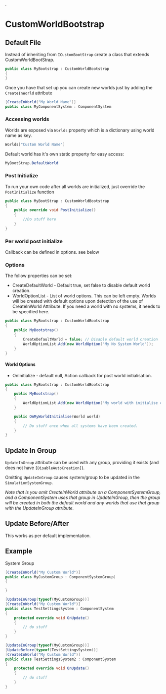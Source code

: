 ﻿﻿﻿﻿﻿﻿﻿﻿﻿﻿﻿﻿﻿﻿﻿﻿.

# CustomWorldBootstrap

## Default File
Instead of inheriting from `ICustomBootStrap` create a class that extends CustomWorldBootStrap.

```csharp
public class MyBootstrap : CustomWorldBootstrap
{
}
```
Once you have that set up you can create new worlds just by adding the `CreateInWorld` attribute

```csharp
[CreateInWorld("My World Name")]
public class MyComponentSystem : ComponentSystem
```

### Accessing worlds
Worlds are exposed via `Worlds` property which is a dictionary using world name as key.

```csharp
Worlds["Custom World Name"]
```
Default world has it's own static property for easy access:

```csharp
MyBootStrap.DefaultWorld
```

### Post Initialize
To run your own code after all worlds are initialized, just override the `PostInitialize` function

```csharp
public class MyBootStrap : CustomWorldBootstrap
{
    public override void PostInitialize() 
    {
        //Do stuff here
    }
}
```

### Per world post initialize
Callback can be defined in options. see below

### Options
The follow properties can be set:

* CreateDefaultWorld - Default true, set false to disable default world creation.
* WorldOptionList - List of world options. This can be left empty. Worlds will be created with default options upon detection of the use of CreateInWorld Attribute. If you need a world with no systems, it needs to be specified here.


```csharp
public class MyBootstrap : CustomWorldBootstrap
{
    public MyBootstrap()
    {
        CreateDefaultWorld = false; // Disable default world creation
        WorldOptionList.Add(new WorldOption("My No System World"));
    }
}
```

#### World Options
* OnInitialize - default null, Action<World> callback for post world initialisation.

```csharp
public class MyBootstrap : CustomWorldBootstrap
{
    public MyBootstrap()
    {
        WorldOptionList.Add(new WorldOption("My world with initialise callback") { OnInitialize = OnMyWorldInitialise});
    }

    public OnMyWorldInitialise(World world)
    {
        // Do stuff once when all systems have been created.
    } 
}

```


## Update In Group
`UpdateInGroup` attribute can be used with any group, providing it exists (and does not have `[DisableAutoCreation]`). 

Omitting `UpdateInGroup` causes system/group to be updated in the `SimulationSystemGroup`. 

*Note that is you omit CreateInWorld attribute on a ComponentSystemGroup, and a ComponentSystem uses that group in UpdateInGroup, then the group will be created in both the default world and any worlds that use that group with the UpdateInGroup attribute.*

## Update Before/After
This works as per default implementation.

## Example

System Group

```csharp
[CreateInWorld("My Custom World")]
public class MyCustomGroup : ComponentSystemGroup)
{

}
```


```csharp
[UpdateInGroup(typeof(MyCustomGroup))]
[CreateInWorld("My Custom World")]
public class TestSettingsSystem : ComponentSystem
{
    protected override void OnUpdate()
    {
        // do stuff
    }
}

[UpdateInGroup(typeof(MyCustomGroup))]
[UpdateBefore(typeof(TestSettingsSystem))]
[CreateInWorld("My Custom World")]
public class TestSettingsSystem2 : ComponentSystem
{
    protected override void OnUpdate()
    {
        // do stuff
    }
}

```
































